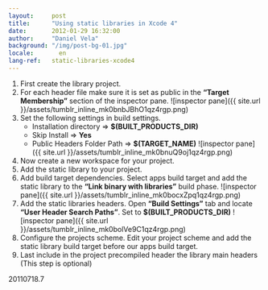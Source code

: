 ```yaml
---
layout:     post
title:      "Using static libraries in Xcode 4"
date:       2012-01-29 16:32:00
author:     "Daniel Vela"
background: "/img/post-bg-01.jpg"
locale:       en
lang-ref:   static-libraries-xcode4
---
```



1. First create the library project.
2. For each header file make sure it is set as public in the **“Target Membership”** section of the inspector pane.
	![inspector pane]({{ site.url }}/assets/tumblr_inline_mk0bnbJBhO1qz4rgp.png)
3. Set the following settings in build settings.
	* Installation directory => **$(BUILT_PRODUCTS_DIR)**
	* Skip Install => **Yes**
	* Public Headers Folder Path => **$(TARGET_NAME)**
	![inspector pane]({{ site.url }}/assets/tumblr_inline_mk0bnuQ9oj1qz4rgp.png)
4. Now create a new workspace for your project.
5. Add the static library to your project.
6. Add build target dependencies. Select apps build target and add the static library to the **“Link binary with libraries”** build phase.
	![inspector pane]({{ site.url }}/assets/tumblr_inline_mk0bocxZpq1qz4rgp.png)
7. Add the static libraries headers. Open **“Build Settings”** tab and locate **“User Header Search Paths”**. Set to **$(BUILT_PRODUCTS_DIR)**
	![inspector pane]({{ site.url }}/assets/tumblr_inline_mk0bolVe9C1qz4rgp.png)
8. Configure the projects scheme. Edit your project scheme and add the static library build target before our apps build target.
9. Last include in the project precompiled header the library main headers (This step is optional)


20110718.7